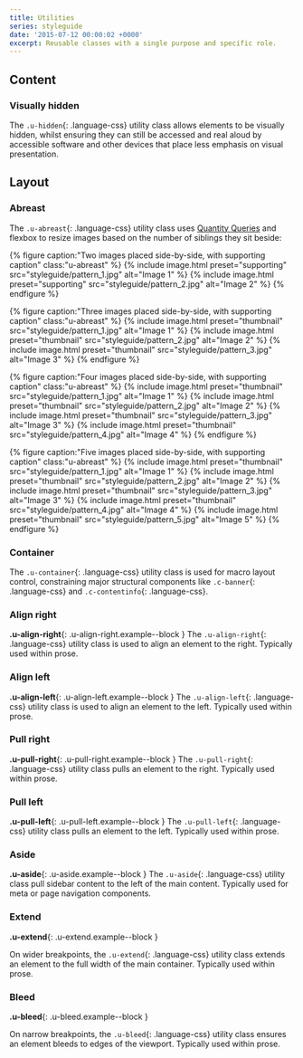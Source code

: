 ```yaml
---
title: Utilities
series: styleguide
date: '2015-07-12 00:00:02 +0000'
excerpt: Reusable classes with a single purpose and specific role.
---
```

## Content

### Visually hidden
The `.u-hidden`{: .language-css} utility class allows elements to be visually hidden, whilst ensuring they can still be accessed and real aloud by accessible software and other devices that place less emphasis on visual presentation.

## Layout

### Abreast
The `.u-abreast`{: .language-css} utility class uses [Quantity Queries](http://alistapart.com/article/quantity-queries-for-css) and flexbox to resize images based on the number of siblings they sit beside:

{% figure caption:"Two images placed side-by-side, with supporting caption" class:"u-abreast" %}
{% include image.html preset="supporting" src="styleguide/pattern_1.jpg" alt="Image 1" %}
{% include image.html preset="supporting" src="styleguide/pattern_2.jpg" alt="Image 2" %}
{% endfigure %}

{% figure caption:"Three images placed side-by-side, with supporting caption" class:"u-abreast" %}
{% include image.html preset="thumbnail" src="styleguide/pattern_1.jpg" alt="Image 1" %}
{% include image.html preset="thumbnail" src="styleguide/pattern_2.jpg" alt="Image 2" %}
{% include image.html preset="thumbnail" src="styleguide/pattern_3.jpg" alt="Image 3" %}
{% endfigure %}

{% figure caption:"Four images placed side-by-side, with supporting caption" class:"u-abreast" %}
{% include image.html preset="thumbnail" src="styleguide/pattern_1.jpg" alt="Image 1" %}
{% include image.html preset="thumbnail" src="styleguide/pattern_2.jpg" alt="Image 2" %}
{% include image.html preset="thumbnail" src="styleguide/pattern_3.jpg" alt="Image 3" %}
{% include image.html preset="thumbnail" src="styleguide/pattern_4.jpg" alt="Image 4" %}
{% endfigure %}

{% figure caption:"Five images placed side-by-side, with supporting caption" class:"u-abreast" %}
{% include image.html preset="thumbnail" src="styleguide/pattern_1.jpg" alt="Image 1" %}
{% include image.html preset="thumbnail" src="styleguide/pattern_2.jpg" alt="Image 2" %}
{% include image.html preset="thumbnail" src="styleguide/pattern_3.jpg" alt="Image 3" %}
{% include image.html preset="thumbnail" src="styleguide/pattern_4.jpg" alt="Image 4" %}
{% include image.html preset="thumbnail" src="styleguide/pattern_5.jpg" alt="Image 5" %}
{% endfigure %}

### Container
<style>
  .example--block {
    display: block;
    background-color: rgba(0, 0, 0, 0.2);
    height: 3.5rem;
    font-weight: normal;
  }
</style>
The `.u-container`{: .language-css} utility class is used for macro layout control, constraining major structural components like `.c-banner`{: .language-css} and `.c-contentinfo`{: .language-css}.

### Align right
**.u-align-right**{: .u-align-right.example--block } The `.u-align-right`{: .language-css} utility class is used to align an element to the right. Typically used within prose.

### Align left
**.u-align-left**{: .u-align-left.example--block } The `.u-align-left`{: .language-css} utility class is used to align an element to the left. Typically used within prose.

### Pull right
**.u-pull-right**{: .u-pull-right.example--block } The `.u-pull-right`{: .language-css} utility class pulls an element to the right. Typically used within prose.

### Pull left
**.u-pull-left**{: .u-pull-left.example--block } The `.u-pull-left`{: .language-css} utility class pulls an element to the left. Typically used within prose.

### Aside
**.u-aside**{: .u-aside.example--block } The `.u-aside`{: .language-css} utility class pull sidebar content to the left of the main content. Typically used for meta or page navigation components.

### Extend
**.u-extend**{: .u-extend.example--block }

On wider breakpoints, the `.u-extend`{: .language-css} utility class extends an element to the full width of the main container. Typically used within prose.

### Bleed
**.u-bleed**{: .u-bleed.example--block }

On narrow breakpoints, the `.u-bleed`{: .language-css} utility class ensures an element bleeds to edges of the viewport. Typically used within prose.
